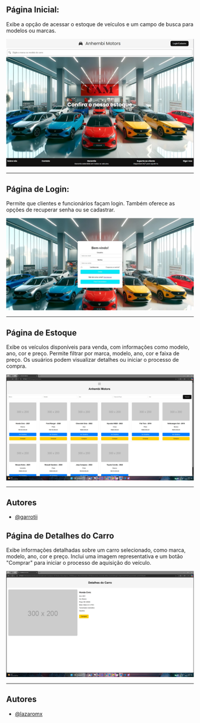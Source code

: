 ## Página Inicial:

Exibe a opção de acessar o estoque de veículos e um campo de busca para modelos ou marcas.

![Página Inicial](https://github.com/garrotii/A3/blob/27bad784dd3272969c1786cff0e9168a481fc77f/InicialTeste.jpeg)

---

## Página de Login:

Permite que clientes e funcionários façam login. Também oferece as opções de recuperar senha ou se cadastrar.

![Página de Login](https://github.com/garrotii/A3/blob/fb7d778a29bb68e3d6b099adb921edfed20bfe33/LoginTeste.jpeg)

---

## Página de Estoque
Exibe os veículos disponíveis para venda, com informações como modelo, ano, cor e preço. Permite filtrar por marca, modelo, ano, cor e faixa de preço. Os usuários podem visualizar detalhes ou iniciar o processo de compra.

![Página Inicial](https://github.com/garrotii/A3/blob/92997ecb74f2f7be5651b99abe2aa511ca1d507d/Estoque.jpeg)

---

## Autores

- [@garrotii](https://www.github.com/garrotii)

## Página de Detalhes do Carro
Exibe informações detalhadas sobre um carro selecionado, como marca, modelo, ano, cor e preço. Inclui uma imagem representativa e um botão "Comprar" para iniciar o processo de aquisição do veículo.

![Página Inicial](https://github.com/garrotii/A3/blob/92997ecb74f2f7be5651b99abe2aa511ca1d507d/DetalhesCarro.jpeg)

---

## Autores

- [@lazaromx](https://www.github.com/lazaromx)
